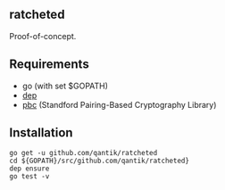 ## ratcheted
Proof-of-concept.

## Requirements
 - go (with set $GOPATH)
 - [dep](https://github.com/golang/dep)
 - [pbc](https://github.com/Nik-U/pbc) (Standford Pairing-Based Cryptography Library)

## Installation

```
go get -u github.com/qantik/ratcheted
cd ${GOPATH}/src/github.com/qantik/ratcheted}
dep ensure
go test -v
````
